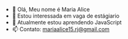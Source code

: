 - 👋 Olá, Meu nome é Maria Alice
- 👀 Estou interessada em vaga de estágiario  
- 🌱 Atualmente estou aprendendo JavaScript 
- 📫 Contato: mariaalice15.rj@gmail.com

<!---
mariaalicefn/mariaalicefn is a ✨ special ✨ repository because its `README.md` (this file) appears on your GitHub profile.
You can click the Preview link to take a look at your changes.
--->
